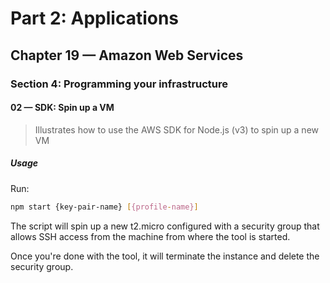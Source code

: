# Part 2: Applications
## Chapter 19 &mdash; Amazon Web Services
### Section 4: Programming your infrastructure
#### 02 &mdash; SDK: Spin up a VM
> Illustrates how to use the AWS SDK for Node.js (v3) to spin up a new VM

##### Usage

Run:

```bash
npm start {key-pair-name} [{profile-name}]
```

The script will spin up a new t2.micro configured with a security group that allows SSH access from the machine from where the tool is started.

Once you're done with the tool, it will terminate the instance and delete the security group.